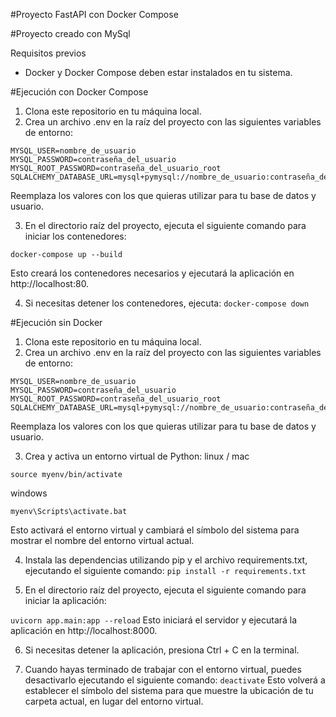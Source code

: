 #Proyecto FastAPI con Docker Compose

#Proyecto creado con MySql

Requisitos previos
 - Docker y Docker Compose deben estar instalados en tu sistema.

#Ejecución con Docker Compose
1. Clona este repositorio en tu máquina local.
2. Crea un archivo .env en la raíz del proyecto con las siguientes variables de entorno:

```MYSQL_DATABASE=nombre_de_la_bd
MYSQL_USER=nombre_de_usuario
MYSQL_PASSWORD=contraseña_del_usuario
MYSQL_ROOT_PASSWORD=contraseña_del_usuario_root
SQLALCHEMY_DATABASE_URL=mysql+pymysql://nombre_de_usuario:contraseña_del_usuario@db/nombre_de_la_bd
```
Reemplaza los valores con los que quieras utilizar para tu base de datos y usuario.

3. En el directorio raíz del proyecto, ejecuta el siguiente comando para iniciar los contenedores:

```docker-compose up --build ```

Esto creará los contenedores necesarios y ejecutará la aplicación en http://localhost:80.

4. Si necesitas detener los contenedores, ejecuta:
 ```docker-compose down```


#Ejecución sin Docker

1. Clona este repositorio en tu máquina local.
2. Crea un archivo .env en la raíz del proyecto con las siguientes variables de entorno:

```MYSQL_DATABASE=nombre_de_la_bd
MYSQL_USER=nombre_de_usuario
MYSQL_PASSWORD=contraseña_del_usuario
MYSQL_ROOT_PASSWORD=contraseña_del_usuario_root
SQLALCHEMY_DATABASE_URL=mysql+pymysql://nombre_de_usuario:contraseña_del_usuario@db/nombre_de_la_bd
```

Reemplaza los valores con los que quieras utilizar para tu base de datos y usuario.

3. Crea y activa un entorno virtual de Python:
linux / mac
```python3 -m venv myenv
source myenv/bin/activate
```
windows

```python3 -m venv myenv
myenv\Scripts\activate.bat
```

Esto activará el entorno virtual y cambiará el símbolo del sistema para mostrar el nombre del entorno virtual actual.

4. Instala las dependencias utilizando pip y el archivo requirements.txt, ejecutando el siguiente comando:
```pip install -r requirements.txt```

5. En el directorio raíz del proyecto, ejecuta el siguiente comando para iniciar la aplicación:

```uvicorn app.main:app --reload```
Esto iniciará el servidor y ejecutará la aplicación en http://localhost:8000.

6. Si necesitas detener la aplicación, presiona Ctrl + C en la terminal.

7. Cuando hayas terminado de trabajar con el entorno virtual, puedes desactivarlo ejecutando el siguiente comando:
```deactivate```
Esto volverá a establecer el símbolo del sistema para que muestre la ubicación de tu carpeta actual, en lugar del entorno virtual.
